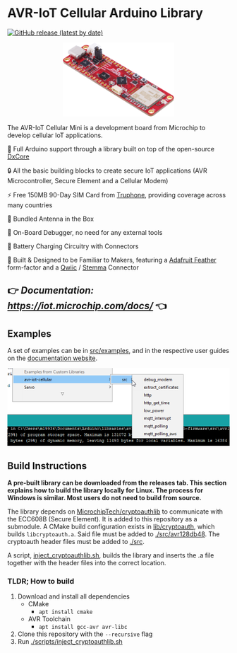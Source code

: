 # AVR-IoT Cellular Arduino Library
[![GitHub release (latest by date)](https://img.shields.io/github/v/release/microchip-pic-avr-solutions/avr-iot-cellular-arduino-library?logo=data%3Aimage%2Fpng%3Bbase64%2CiVBORw0KGgoAAAANSUhEUgAAADAAAAAwCAYAAABXAvmHAAAACXBIWXMAAA7DAAAOwwHHb6hkAAAAGXRFWHRTb2Z0d2FyZQB3d3cuaW5rc2NhcGUub3Jnm%2B48GgAACc5JREFUaIHlmXtwVNUdxz%2B%2Fcze7ySbZPHkFoYENDwkwpVio2AqiolZ56tgZ30Jbp5axKAJCwfC2Su0gpeig0toi6piiFdTp0AFGRUWLVIsCgfCK8jIJkGSz2ce9p39s2Oyyrxsfnen0O3Nn7vnd3%2Fec3%2B%2Fc3%2F2d3zkX%2Fsch30QnurLS2RgIVFhKD1XoARZykYgUobXRPkibFk6LliNoc09QG%2F%2FqfvBgvYD%2BumN%2FZQd0ZaWzIRy4Dm3dBDIGKAOUzVFbRbNLa6qdYmzw1NTUJ9FSQBHQkL6rTuJ0ZXl3CTl%2BIeh7gG7pdLW2NcFtWljXJb9ohuzaFWqXXQQ8AFjAOeAxIJCMbNuBk0OH5jr8vhkIM4nMzDcM%2BWVpzcE17Y2pRMKrDPgCOADsSMay9cobB3gvc7T5PkRYKiJFIoKdq5NYcubiPt9pvz8JdAH%2BCZS0O5EUaR3QYHzZz%2FugpdkGXAyRsLB7dQ662DTVEzoSFW8C%2B9qNfxc4koqVcpp0ZaWzMdS2WsNPY%2FUiM6tBS7s09X2nfQDQ%2BsbSA4c22lVP6oAePjyrofnMOpDbEgidCI3OvwUA6pwqa5hn37602ec8EkJIg2poObsqmfEJEIlcXxEpvpVeIR1apm0mmAQHGvp770VzT3qaxjFyJJ7qjeSvfwFjUGVU3rE0pZ99o2dPcletJn%2F9BrIuHRU3EVozrb6i4nI7DsR5ebqiYphS1tsguSkJIqh%2B%2FfFseBGVnw%2BA1VDPuSmT0KdOxbuZIoQkLw%2FPSy9jeCsiAr%2BfpttvIbxnT6zap81B85I%2BR460pXMg%2Bgb0mDEOpawn0xkPoF0ucpc%2FguTlRbONFJfgnjcfrTNnKQD3nLmovt4OeXY27qrF4HTG6lbmOdXcdLbEOdB44tgdICMzEdz3zcBROThBnnXV1TjHjctEx3nNtThvvClBbgweTPYdd8YLNQ%2BeGtBnaLr%2BBOBweXl2vtPYA3jPMzuiq%2BPeceko8p9ZhxhG0s7M48dpmjwBfe5chHlBCBk9yvBUb0RKSpJb4%2FdzbuINmMeOxUrfKu3Z%2B0rZvj2cjKIA8pzGpA7jo37F3UtJCbnLHklpPIBRVkbOAzOTPhPDIHfZ8tTGA%2BTkkFu16MIxLm%2F4%2FNjPU1GUBhFkaupeAaXIXVCFUVaWVg3AddPNOC75frzxImTfdTeOUZdl5Dsu%2ByGuiZPiZFqxtMHr7ZXUtPoBA3qA%2FmG8WMfdS34%2Bjh9cmnFwiMy0%2B%2BEqcLliRlE4J022xQfImTkL1aVLrAlFptIrk60NxuzigvEi8pMLzIi%2FDwTQLS1kjR5jayVWJaVgmYQ%2F%2BKDdAI2uq8M5foKthU%2FcblTXLoS2bIm1YqCvuPDTFY1nP4sbS4RRGXsEAtUvE%2F7wQzuqAGRPnYbRv3%2B0HdrxDsFNr9nmO68fT9aP4tYyEZHHmwYOjPuIlCBJ0lQkhJzjJ8D5DyocpnVRFTqYdF%2BRAMlx4354IaIimVprTeuKx9ANtkocEME9fwEqLz9W2jtgBpfGCozZJcVLAM8FbLIuH03eylXo%2BnrM9hVSn2lElMIxYqS9UOpRhq6vJ7zn3xF%2Bqw%2Fd2IDzqqvt%2BVBQiDizCO%2BI28sMm1VSuH1F49mjEEmjXROIpaXkLlmGGAY5989Ede8efeZ%2F9hnMmv32DBAh51f3Y5SVRQu34KbXCO94x9aGSERw3Xo7xuAhsTJDiVp9vKzMfd6BrAtGJXfxUlS3yHZXFRTgnje%2F4%2BNra6N1ySJ0OOm6kgBVVIR7ztwOvmXhW7II3eqzNwlOJ7lVC8HhiBUPceVlzwIwZhUXLYydMdett5F9511xnRh9%2B2IdPED44AEA9IkTqJJSjCFDbBlheL2Y%2B%2Fdh1tZG%2BGfPgmnaWhcAVNdu0NJMaPdHUZmGETO7Fm2SL%2Fv19QFuAMfAi%2FFseBHc7oRO9MmTnJsyEauxMdKpx4Pnb5tRPXrYMsI6cZymieOxmpoAEKcLzwsvYiSpq5LC18K5KZMwjx6NdWKLMbukaCpQLNnZ5D%2B1FtUj%2BWoreXkoTwHBbVsj5EAA6%2FgXOK%2F7sb3cnp%2BP5LgJv%2F1WRGCaWDX7cU2c3JHp0sHpxOjdm9Cbb3B%2Br6o0rcbs4qJrRUk%2F95yHyLryqrR9GIMGEd79EVZdHQDWkcM4KiowKvplNgBwDKok%2FP57WCdORPgnT6IKC3B8d5gtvlFejnXkcEcSUXq3EpGPssZcgeuWzDtIRMiZfl80hWrLwveb5ZGYtuWBA%2FfDVYgrOyry%2F34V1uef2%2BPTvpcoLo40tHrXmHfFWJX32Io7JD8%2FPfM8tEXg%2BfVgWZFmSws0N5N1xVhbdFXaBfythHftivCDQay6OpzX32C%2FzCgsIrRtaxBlTVcF1dXvSrduJ%2BxZD8FNmxJSaKD6ZcIf7LTbBTn3Tsco6xlth7ZvI%2Fj6Ztt85%2BQpZI0d%2B2bp%2FsM1SkRagVfsEM1P9%2BBfszpBrk2T1sULwe%2B3ZYBZW4vV2FFSRMqMR9GNNssMpch99LdrBbSKtNXTgJmW1NKCb84sdCB5LWTW1uJ%2Fem3mwQMBfPPnotvi9%2BrWqVP4f%2Fe4PQfggOHx%2FAM69sQfi8gbKdW1xrd8KeGDB9OoaNqefQZz3960I%2FufWIm5b1%2FSZ4G%2FVhN%2B%2F70MtgPwuIgEod0BEdEisgAIJdMOvr6Z4KuZo0wH2iKhZCZ%2FmeGdO2n7y3Mpj1u01rQuWQytremG2auU%2BtP5RvRUQkQ%2BBhIC3Kqri9Q%2B7VknE8K7dxN4YUOicS3N%2BObPQ4eSzlEU5qFa%2FGufSvnYsqwZIhKN47iTOaVUFfBJVBAM4pszC6v9lMEOtNb4V62MLlbtQvyPLMesO5aaGMNv%2B%2BM6zL1JQ%2FEPDodjS6wgzgERaVZK3QqcAfCvWU04poCyC6upCd%2B8h9DNzaA1gT8%2FR%2BAV2wfO6EAgIRS11juUUnNFJC7%2Bkq4coVBonLXz%2FVebfzYtx27ZfCFEBCkpQQoLsQ4dsh2CsXz3rxfguu12gBql1GgROZmgl6qDhhGXTLPOND4FOFLpfNtQngI81Rv3O8rLx4lI0vhLu3af7ue9S9BrgJxvxcLM%2BCyrV%2FmEwq1ba1MpZCw%2BvqwoH42o9UT%2BHP43scllOO%2FO9KPD1k%2BEk15vV0PpJ4Cbsfsv%2BKvjrIheUFJz%2BEnJVB3Qid%2BsGqSxos%2FVlpLlaL7XGa5NtGn0S4alFpTU1tbZJXXaCD18eFZ905lrBJmOcCVf%2FyM%2FC%2Fp5sFaX1hxJXmOkwdeaxQavt5c2rIlayzhgBFAKZNofBoFjAm8Dm8M5vr93%2F%2BSUvSOKJPjGwuBARYWrQOteWkyvIBeJqGK0dhM55msWdL0lHBWHdaB079HTduL7%2FwL%2FAZqJ1CYE5LswAAAAAElFTkSuQmCC&style=flat-square)](https://github.com/microchip-pic-avr-solutions/avr-iot-cellular-arduino-library/releases/latest)

<p align="center">
<img width="50%" style={{paddingTop: "10px", paddingBottom: "10px"}} src="./readme_images/mini-board-2.png" />
</p>
The AVR-IoT Cellular Mini is a development board from Microchip to develop cellular IoT applications.

📓 Full Arduino support through a library built on top of the open-source [DxCore](https://github.com/SpenceKonde/DxCore)

🔒 All the basic building blocks to create secure IoT applications (AVR Microcontroller, Secure Element and a Cellular Modem)

⚡ Free 150MB 90-Day SIM Card from [Truphone](https://truphone.com), providing coverage across many countries

📡 Bundled Antenna in the Box

🐞 On-Board Debugger, no need for any external tools

🔋  Battery Charging Circuitry with Connectors

🤝 Built & Designed to be Familiar to Makers, featuring a [Adafruit Feather](https://learn.adafruit.com/adafruit-feather) form-factor and a [Qwiic](https://www.sparkfun.com/qwiic) / [Stemma](https://learn.adafruit.com/introducing-adafruit-stemma-qt) Connector



## 👉 *Documentation: https://iot.microchip.com/docs/* 👈

## Examples

A set of examples can be in [src/examples](./src/examples/), and in the respective user guides on the [documentation website](https://iot.microchip.com/docs/arduino/userguide/architecture).

![](./readme_images/examples.png)

## Build Instructions

**A pre-built library can be downloaded from the releases tab. This section explains how to build the library locally for Linux. The process for Windows is similar. Most users do not need to build from source.**

The library depends on [MicrochipTech/cryptoauthlib](https://github.com/MicrochipTech/cryptoauthlib) to communicate with the ECC608B (Secure Element). It is added to this repository as a submodule. A CMake build configuration exists in [lib/cryptoauth](./lib/cryptoauth/), which builds `libcryptoauth.a`. Said file must be added to [./src/avr128db48](./src/avr128db48). The cryptoauth header files must be added to [./src](./src).

A script, [inject_cryptoauthlib.sh](./scripts/inject_cryptoauthlib.sh), builds the library and inserts the .a file together with the header files into the correct location.

### TLDR; How to build

1. Download and install all dependencies
	- CMake
		* `apt install cmake`
	- AVR Toolchain
		* `apt install gcc-avr avr-libc`
2. Clone this repository with the `--recursive` flag
3. Run [./scripts/inject_cryptoauthlib.sh](./scripts/inject_cryptoauthlib.sh)
